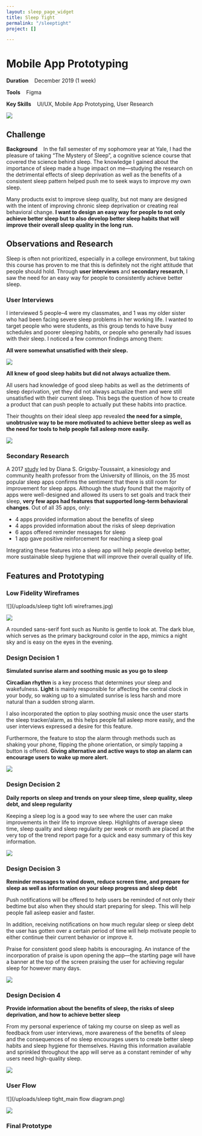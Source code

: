 ```yaml
---
layout: sleep_page_widget
title: Sleep Tight
permalink: "/sleeptight"
project: []

---
```

# Mobile App Prototyping

**Duration**    December 2019 (1 week)

**Tools**    Figma

**Key Skills**    UI/UX, Mobile App Prototyping, User Research

![](/uploads/sleep_cover.png)

## Challenge

**Background**    In the fall semester of my sophomore year at Yale, I had the pleasure of taking “The Mystery of Sleep”, a cognitive science course that covered the science behind sleep. The knowledge I gained about the importance of sleep made a huge impact on me—studying the research on the detrimental effects of sleep deprivation as well as the benefits of a consistent sleep pattern helped push me to seek ways to improve my own sleep.

Many products exist to improve sleep quality, but not many are designed with the intent of improving chronic sleep deprivation or creating real behavioral change. **I want to design an easy way for people to not only achieve better sleep but to also develop better sleep habits that will improve their overall sleep quality in the long run.**

## Observations and Research

Sleep is often not prioritized, especially in a college environment, but taking this course has proven to me that this is definitely not the right attitude that people should hold. Through **user interviews** and **secondary research**, I saw the need for an easy way for people to consistently achieve better sleep.

### User Interviews

I interviewed 5 people–4 were my classmates, and 1 was my older sister who had been facing severe sleep problems in her working life. I wanted to target people who were students, as this group tends to have busy schedules and poorer sleeping habits, or people who generally had issues with their sleep. I noticed a few common findings among them:

**All were somewhat unsatisfied with their sleep.**

![](/uploads/sleep_user_1.png)

**All knew of good sleep habits but did not always actualize them.**

All users had knowledge of good sleep habits as well as the detriments of sleep deprivation, yet they did not always actualize them and were still unsatisfied with their current sleep. This begs the question of how to create a product that can push people to actually put these habits into practice.

Their thoughts on their ideal sleep app revealed **the need for a simple, unobtrusive way to be more motivated to achieve better sleep as well as the need for tools to help people fall asleep more easily.**

![](/uploads/sleep_user_2.png)

### Secondary Research

A 2017 [study](https://www.ncbi.nlm.nih.gov/pmc/articles/PMC5350571/) led by Diana S. Grigsby-Toussaint, a kinesiology and community health professor from the University of Illinois, on the 35 most popular sleep apps confirms the sentiment that there is still room for improvement for sleep apps. Although the study found that the majority of apps were well-designed and allowed its users to set goals and track their sleep, **very few apps had features that supported long-term behavioral changes**. Out of all 35 apps, only:

* 4 apps provided information about the benefits of sleep
* 4 apps provided information about the risks of sleep deprivation
* 6 apps offered reminder messages for sleep
* 1 app gave positive reinforcement for reaching a sleep goal

Integrating these features into a sleep app will help people develop better, more sustainable sleep hygiene that will improve their overall quality of life.

## Features and Prototyping

### Low Fidelity Wireframes

![](/uploads/sleep tight lofi wireframes.jpg)

![](/uploads/sleep_1.png)

A rounded sans-serif font such as Nunito is gentle to look at. The dark blue, which serves as the primary background color in the app, mimics a night sky and is easy on the eyes in the evening.

### Design Decision 1

**Simulated sunrise alarm and soothing music as you go to sleep**

**Circadian rhythm** is a key process that determines your sleep and wakefulness. **Light** is mainly responsible for affecting the central clock in your body, so waking up to a simulated sunrise is less harsh and more natural than a sudden strong alarm.

I also incorporated the option to play soothing music once the user starts the sleep tracker/alarm, as this helps people fall asleep more easily, and the user interviews expressed a desire for this feature.

Furthermore, the feature to stop the alarm through methods such as shaking your phone, flipping the phone orientation, or simply tapping a button is offered. **Giving alternative and active ways to stop an alarm can encourage users to wake up more alert.**

![](/uploads/sleep_2.png)

### Design Decision 2

**Daily reports on sleep and trends on your sleep time, sleep quality, sleep debt, and sleep regularity**

Keeping a sleep log is a good way to see where the user can make improvements in their life to improve sleep. Highlights of average sleep time, sleep quality and sleep regularity per week or month are placed at the very top of the trend report page for a quick and easy summary of this key information.

![](/uploads/sleep_3.png)

### Design Decision 3

**Reminder messages to wind down, reduce screen time, and prepare for sleep as well as information on your sleep progress and sleep debt**

Push notifications will be offered to help users be reminded of not only their bedtime but also when they should start preparing for sleep. This will help people fall asleep easier and faster.

In addition, receiving notifications on how much regular sleep or sleep debt the user has gotten over a certain period of time will help motivate people to either continue their current behavior or improve it.

Praise for consistent good sleep habits is encouraging. An instance of the incorporation of praise is upon opening the app—the starting page will have a banner at the top of the screen praising the user for achieving regular sleep for however many days.

![](/uploads/sleep_4.png)

### Design Decision 4

**Provide information about the benefits of sleep, the risks of sleep deprivation, and how to achieve better sleep**

From my personal experience of taking my course on sleep as well as feedback from user interviews, more awareness of the benefits of sleep and the consequences of no sleep encourages users to create better sleep habits and sleep hygiene for themselves. Having this information available and sprinkled throughout the app will serve as a constant reminder of why users need high-quality sleep.

![](/uploads/sleep_5.png)

### User Flow

![](/uploads/sleep tight_main flow diagram.png)

![](/uploads/sleep_6.png)

### Final Prototype